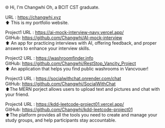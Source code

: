 🌐 Hi, I'm Changwhi Oh, a BCIT CST graduate.

URL   : https://changwhi.xyz  
⬆️ This is my portfolio website.  

Project1
URL   : https://ai-mock-interview-navy.vercel.app/  
GitHub: https://github.com/Changwhi/AI-mock-interview  
⬆️ An app for practicing interviews with AI, offering feedback, and proper answers to enhance your interview skills.  

Project2
URL   : https://washroomfinder.info  
GitHub: https://github.com/Changwhi/RestStop_Vancity_Project  
⬆️ An application that helps you find public washrooms in Vancvouer!  

Project3
URL   : https://socialwithchat.onrender.com/chat  
GitHub: https://github.com/Changwhi/SocialWithChat  
⬆️The MERN porject allows users to upload text and pictures and chat with your friend.  

Project4
URL   : https://kdd-leetcode-project01.vercel.app/  
GitHub: https://github.com/Changwhi/kdd-leetcode-project01  
⬆️The platform provides all the tools you need to create and manage your study groups, and help participants stay accountable.  


